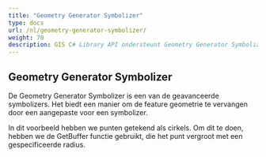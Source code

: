 ```yaml
---
title: "Geometry Generator Symbolizer"
type: docs
url: /nl/geometry-generator-symbolizer/
weight: 70
description: GIS C# Library API ondersteunt Geometry Generator Symbolizer die een manier biedt om de feature geometrie te vervangen door een aangepaste voor een symbolizer.
---
```


## **Geometry Generator Symbolizer**
De Geometry Generator Symbolizer is een van de geavanceerde symbolizers. Het biedt een manier om de feature geometrie te vervangen door een aangepaste voor een symbolizer.

In dit voorbeeld hebben we punten getekend als cirkels. Om dit te doen, hebben we de GetBuffer functie gebruikt, die het punt vergroot met een gespecificeerde radius.
